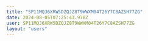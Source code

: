 ```yaml
---
title: "SP11MQJ6XRW5DZQJZ8T9WWXM04T26Y7C8AZSH77ZG"
date: 2024-08-05T07:25:43.978Z
user: SP11MQJ6XRW5DZQJZ8T9WWXM04T26Y7C8AZSH77ZG
layout: "users"
---
```

    